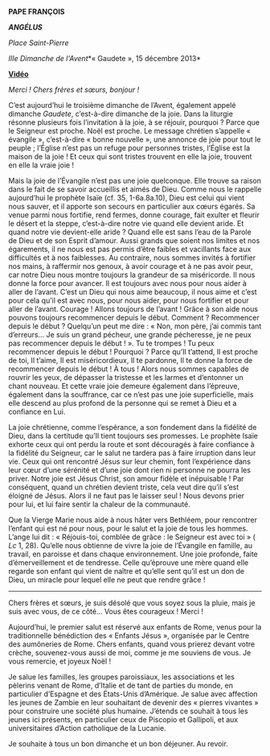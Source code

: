 **PAPE FRANÇOIS**

***ANGÉLUS***

*Place Saint-Pierre*

*IIIe Dimanche de l'Avent**« Gaudete », 15 décembre 2013*

**[Vidéo](http://player.rv.va/vaticanplayer.asp?language=it&tic=VA_TUMGMI9G)**

*Merci ! Chers frères et sœurs, bonjour !*

C’est aujourd’hui le troisième dimanche de l’Avent, également appelé dimanche *Gaudete*, c’est-à-dire dimanche de la joie. Dans la liturgie résonne plusieurs fois l’invitation à la joie, à se réjouir, pourquoi ? Parce que le Seigneur est proche. Noël est proche. Le message chrétien s’appelle « évangile », c’est-à-dire « bonne nouvelle », une annonce de joie pour tout le peuple ; l’Église n’est pas un refuge pour personnes tristes, l’Église est la maison de la joie ! Et ceux qui sont tristes trouvent en elle la joie, trouvent en elle la vraie joie !

Mais la joie de l’Évangile n’est pas une joie quelconque. Elle trouve sa raison dans le fait de se savoir accueillis et aimés de Dieu. Comme nous le rappelle aujourd’hui le prophète Isaïe (cf. 35, 1-6a.8a.10), Dieu est celui qui vient nous sauver, et il apporte son secours en particulier aux cœurs égarés. Sa venue parmi nous fortifie, rend fermes, donne courage, fait exulter et fleurir le désert et la steppe, c’est-à-dire notre vie quand elle devient aride. Et quand notre vie devient-elle aride ? Quand elle est sans l’eau de la Parole de Dieu et de son Esprit d’amour. Aussi grands que soient nos limites et nos égarements, il ne nous est pas permis d’être faibles et vacillants face aux difficultés et à nos faiblesses. Au contraire, nous sommes invités à fortifier nos mains, à raffermir nos genoux, à avoir courage et à ne pas avoir peur, car notre Dieu nous montre toujours la grandeur de sa miséricorde. Il nous donne la force pour avancer. Il est toujours avec nous pour nous aider à aller de l’avant. C’est un Dieu qui nous aime beaucoup, il nous aime et c’est pour cela qu’il est avec nous, pour nous aider, pour nous fortifier et pour aller de l’avant. Courage ! Allons toujours de l’avant ! Grâce à son aide nous pouvons toujours recommencer depuis le début. Comment ? Recommencer depuis le début ? Quelqu’un peut me dire : « Non, mon père, j’ai commis tant d’erreurs... Je suis un grand pécheur, une grande pécheresse, je ne peux pas recommencer depuis le début ! ». Tu te trompes ! Tu peux recommencer depuis le début ! Pourquoi ? Parce qu’Il t’attend, Il est proche de toi, Il t’aime, Il est miséricordieux, Il te pardonne, Il te donne la force de recommencer depuis le début ! À tous ! Alors nous sommes capables de rouvrir les yeux, de dépasser la tristesse et les larmes et d’entonner un chant nouveau. Et cette vraie joie demeure également dans l’épreuve, également dans la souffrance, car ce n’est pas une joie superficielle, mais elle descend au plus profond de la personne qui se remet à Dieu et a confiance en Lui.

La joie chrétienne, comme l’espérance, a son fondement dans la fidélité de Dieu, dans la certitude qu’Il tient toujours ses promesses. Le prophète Isaïe exhorte ceux qui ont perdu la route et sont découragés à faire confiance à la fidélité du Seigneur, car le salut ne tardera pas à faire irruption dans leur vie. Ceux qui ont rencontré Jésus sur leur chemin, font l’expérience dans leur cœur d’une sérénité et d’une joie dont rien ni personne ne pourra les priver. Notre joie est Jésus Christ, son amour fidèle et inépuisable ! Par conséquent, quand un chrétien devient triste, cela veut dire qu’il s’est éloigné de Jésus. Alors il ne faut pas le laisser seul ! Nous devons prier pour lui, et lui faire sentir la chaleur de la communauté.

Que la Vierge Marie nous aide à nous hâter vers Bethléem, pour rencontrer l’enfant qui est né pour nous, pour le salut et la joie de tous les hommes. L’ange lui dit : « Réjouis-toi, comblée de grâce : le Seigneur est avec toi » ( *Lc* 1, 28). Qu’elle nous obtienne de vivre la joie de l’Évangile en famille, au travail, en paroisse et dans chaque environnement. Une joie profonde, faite d’émerveillement et de tendresse. Celle qu’éprouve une mère quand elle regarde son enfant qui vient de naître et qu’elle sent qu’il est un don de Dieu, un miracle pour lequel elle ne peut que rendre grâce !

* * *

Chers frères et sœurs, je suis désolé que vous soyez sous la pluie, mais je suis avec vous, de ce côté… Vous êtes courageux ! Merci !

Aujourd’hui, le premier salut est réservé aux enfants de Rome, venus pour la traditionnelle bénédiction des « Enfants Jésus », organisée par le Centre des aumôneries de Rome. Chers enfants, quand vous prierez devant votre crèche, souvenez-vous aussi de moi, comme je me souviens de vous. Je vous remercie, et joyeux Noël !

Je salue les familles, les groupes paroissiaux, les associations et les pèlerins venant de Rome, d’Italie et de tant de parties du monde, en particulier d’Espagne et des États-Unis d’Amérique. Je salue avec affection les jeunes de Zambie en leur souhaitant de devenir des « pierres vivantes » pour construire une société plus humaine. J’étends ce souhait à tous les jeunes ici présents, en particulier ceux de Piscopio et Gallipoli, et aux universitaires d’Action catholique de la Lucanie.

Je souhaite à tous un bon dimanche et un bon déjeuner. Au revoir.